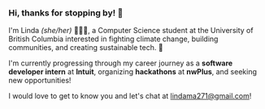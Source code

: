 ### Hi, thanks for stopping by! 👋 


<!--
**lilxma/lilxma** is a ✨ _special_ ✨ repository because its `README.md` (this file) appears on your GitHub profile.

Here are some ideas to get you started:

- 🔭 I’m currently working on ...
- 🌱 I’m currently learning ...
- 👯 I’m looking to collaborate on ...
- 🤔 I’m looking for help with ...
- 💬 Ask me about ...
- 📫 How to reach me: ...
- 😄 Pronouns: ...
- ⚡ Fun fact: ...
-->
I'm Linda *(she/her)* 👩🏻‍💻, a Computer Science student at the University of British Columbia interested in fighting climate change, building communities, and creating sustainable tech. 🌱

I'm currently progressing through my career journey as a **software developer intern** at **Intuit**, organizing **hackathons** at **nwPlus**, and seeking new opportunities!

I would love to get to know you and let's chat at lindama271@gmail.com!
